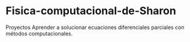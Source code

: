 # Fisica-computacional-de-Sharon
Proyectos 
Aprender a solucionar ecuaciones diferenciales parciales con métodos 
computacionales.
